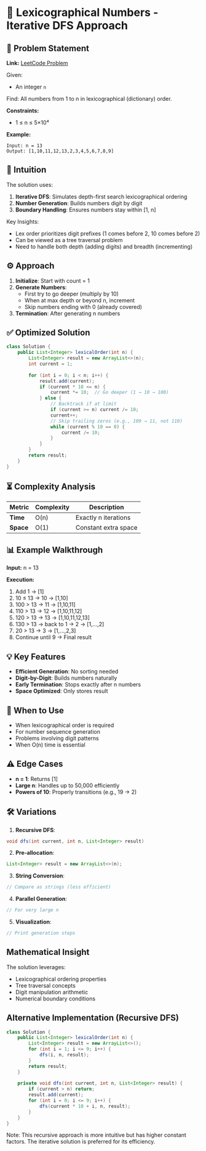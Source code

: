 # 🔢 Lexicographical Numbers - Iterative DFS Approach

## 📜 Problem Statement
**Link:** [LeetCode Problem](https://leetcode.com/problems/lexicographical-numbers/description/?envType=daily-question&envId=2025-06-08)

Given:
- An integer `n`

Find:
All numbers from 1 to n in lexicographical (dictionary) order.

**Constraints:**
- 1 ≤ n ≤ 5×10⁴

**Example:**
```text
Input: n = 13
Output: [1,10,11,12,13,2,3,4,5,6,7,8,9]
```

## 🧠 Intuition
The solution uses:
1. **Iterative DFS**: Simulates depth-first search lexicographical ordering
2. **Number Generation**: Builds numbers digit by digit
3. **Boundary Handling**: Ensures numbers stay within [1, n]

Key Insights:
- Lex order prioritizes digit prefixes (1 comes before 2, 10 comes before 2)
- Can be viewed as a tree traversal problem
- Need to handle both depth (adding digits) and breadth (incrementing)

## ⚙️ Approach
1. **Initialize**: Start with count = 1
2. **Generate Numbers**:
   - First try to go deeper (multiply by 10)
   - When at max depth or beyond n, increment
   - Skip numbers ending with 0 (already covered)
3. **Termination**: After generating n numbers

## ✅ Optimized Solution
```java
class Solution {
    public List<Integer> lexicalOrder(int n) {
        List<Integer> result = new ArrayList<>(n);
        int current = 1;
        
        for (int i = 0; i < n; i++) {
            result.add(current);
            if (current * 10 <= n) {
                current *= 10;  // Go deeper (1 → 10 → 100)
            } else {
                // Backtrack if at limit
                if (current >= n) current /= 10;
                current++;
                // Skip trailing zeros (e.g., 109 → 11, not 110)
                while (current % 10 == 0) {
                    current /= 10;
                }
            }
        }
        return result;
    }
}
```

## ⏳ Complexity Analysis
| Metric          | Complexity | Description |
|-----------------|------------|-------------|
| **Time**        | O(n)       | Exactly n iterations |
| **Space**       | O(1)       | Constant extra space |

## 📊 Example Walkthrough
**Input:** n = 13

**Execution:**
1. Add 1 → [1]
2. 10 ≤ 13 → 10 → [1,10]
3. 100 > 13 → 11 → [1,10,11]
4. 110 > 13 → 12 → [1,10,11,12]
5. 120 > 13 → 13 → [1,10,11,12,13]
6. 130 > 13 → back to 1 → 2 → [1,...,2]
7. 20 > 13 → 3 → [1,...,2,3]
8. Continue until 9 → Final result

## 💡 Key Features
- **Efficient Generation**: No sorting needed
- **Digit-by-Digit**: Builds numbers naturally
- **Early Termination**: Stops exactly after n numbers
- **Space Optimized**: Only stores result

## 🚀 When to Use
- When lexicographical order is required
- For number sequence generation
- Problems involving digit patterns
- When O(n) time is essential

## ⚠️ Edge Cases
- **n = 1**: Returns [1]
- **Large n**: Handles up to 50,000 efficiently
- **Powers of 10**: Properly transitions (e.g., 19 → 2)

## 🛠 Variations
1. **Recursive DFS**:
```java
void dfs(int current, int n, List<Integer> result)
```

2. **Pre-allocation**:
```java
List<Integer> result = new ArrayList<>(n);
```

3. **String Conversion**:
```java
// Compare as strings (less efficient)
```

4. **Parallel Generation**:
```java
// For very large n
```

5. **Visualization**:
```java
// Print generation steps
```

## Mathematical Insight
The solution leverages:
- Lexicographical ordering properties
- Tree traversal concepts
- Digit manipulation arithmetic
- Numerical boundary conditions

## Alternative Implementation (Recursive DFS)
```java
class Solution {
    public List<Integer> lexicalOrder(int n) {
        List<Integer> result = new ArrayList<>();
        for (int i = 1; i <= 9; i++) {
            dfs(i, n, result);
        }
        return result;
    }
    
    private void dfs(int current, int n, List<Integer> result) {
        if (current > n) return;
        result.add(current);
        for (int i = 0; i <= 9; i++) {
            dfs(current * 10 + i, n, result);
        }
    }
}
```
Note: This recursive approach is more intuitive but has higher constant factors. The iterative solution is preferred for its efficiency.